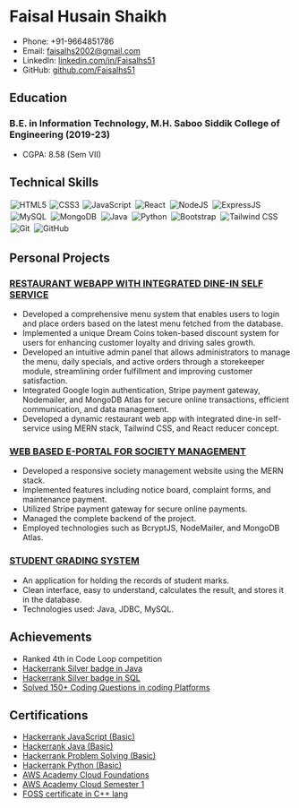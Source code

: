 # Faisal Husain Shaikh
- Phone: +91-9664851786
- Email: faisalhs2002@gmail.com
- LinkedIn: [linkedin.com/in/Faisalhs51](https://linkedin.com/in/Faisalhs51)
- GitHub: [github.com/Faisalhs51](https://github.com/Faisalhs51)

## Education
### B.E. in Information Technology, M.H. Saboo Siddik College of Engineering (2019-23)
  - CGPA: 8.58 (Sem VII)

## Technical Skills

<img alt="HTML5" src="https://img.shields.io/static/v1?style=for-the-badge&message=HTML5&color=E34F26&logo=HTML5&logoColor=FFFFFF&label=" style="margin:2px;"/>
<img alt="CSS3" src="https://img.shields.io/badge/css3%20-%231572B6.svg?&style=for-the-badge&logo=css3&logoColor=white" />
<img alt="JavaScript" src="https://img.shields.io/badge/javascript%20-%23323330.svg?&style=for-the-badge&logo=javascript&logoColor=%23F7DF1E" style="margin:2px;"/>
<img alt="React" src="https://img.shields.io/badge/react%20-%2320232a.svg?&style=for-the-badge&logo=react&logoColor=%2361DAFB" style="margin:2px;"/>
<img alt="NodeJS" src="https://img.shields.io/badge/node.js%20-%2343853D.svg?&style=for-the-badge&logo=node.js&logoColor=white" style="margin:2px;"/>
<img alt="ExpressJS" src="https://img.shields.io/badge/express.js-%23404d59.svg?style=for-the-badge&logo=express&logoColor=%2361DAFB" style="margin:2px;" />
<img alt="MySQL" src="https://img.shields.io/badge/mysql-%2300f.svg?style=for-the-badge&logo=mysql&logoColor=white" style="margin:2px;"/>
<img alt="MongoDB" src="https://img.shields.io/badge/MongoDB-%234ea94b.svg?style=for-the-badge&logo=mongodb&logoColor=white" style="margin:2px;"/>
<img alt="Java" src="https://img.shields.io/badge/java-%23ED8B00.svg?style=for-the-badge&logo=openjdk&logoColor=white" style="margin:2px;"/>
<img alt="Python" src="https://img.shields.io/badge/python-3670A0?style=for-the-badge&logo=python&logoColor=ffdd54" style="margin:2px;"/>
<img alt="Bootstrap" src="https://img.shields.io/badge/bootstrap%20-%23563D7C.svg?&style=for-the-badge&logo=bootstrap&logoColor=white" style="margin:2px;"/>
<img alt="Tailwind CSS" src="https://img.shields.io/static/v1?style=for-the-badge&message=Tailwind+CSS&color=222222&logo=Tailwind+CSS&logoColor=06B6D4&label=" style="margin:2px;"/>
<img alt="Git" src="https://img.shields.io/badge/git%20-%23F05033.svg?&style=for-the-badge&logo=git&logoColor=white" style="margin:2px;"/>
<img alt="GitHub" src="https://img.shields.io/badge/github%20-%23121011.svg?&style=for-the-badge&logo=github&logoColor=white" style="margin:2px;"/>


## Personal Projects

### **[RESTAURANT WEBAPP WITH INTEGRATED DINE-IN SELF SERVICE](https://hotelmannat.vercel.app/user/17)**
  - Developed a comprehensive menu system that enables users to login and place orders based on the latest menu fetched from the database.
  - Implemented a unique Dream Coins token-based discount system for users for enhancing customer loyalty and driving sales growth.
  - Developed an intuitive admin panel that allows administrators to manage the menu, daily specials, and active orders through a storekeeper module, streamlining order fulfillment and improving customer satisfaction.
  - Integrated Google login authentication, Stripe payment gateway, Nodemailer, and MongoDB Atlas for secure online transactions, efficient communication, and data management.
  - Developed a dynamic restaurant web app with integrated dine-in self-service using MERN stack, Tailwind CSS, and React reducer concept.

### **[WEB BASED E-PORTAL FOR SOCIETY MANAGEMENT](https://society-e-portal.netlify.app)**
  - Developed a responsive society management website using the MERN stack.
  - Implemented features including notice board, complaint forms, and maintenance payment.
  - Utilized Stripe payment gateway for secure online payments.
  - Managed the complete backend of the project.
  - Employed technologies such as BcryptJS, NodeMailer, and MongoDB Atlas.

### **[STUDENT GRADING SYSTEM](https://github.com/Faisalhs51/Student-Grading-System)**
  - An application for holding the records of student marks.
  - Clean interface, easy to understand, calculates the result, and stores it in the database.
  - Technologies used: Java, JDBC, MySQL.


## Achievements

- Ranked 4th in Code Loop competition
- [Hackerrank Silver badge in Java](https://www.hackerrank.com/faisalhs2002)
- [Hackerrank Silver badge in SQL](https://www.hackerrank.com/faisalhs2002)
- [Solved 150+ Coding Questions in coding Platforms](https://docs.google.com/document/d/1P0e2wVLVwsjcpnvDubBgdnUoj9dwo3i57NP3Ug5B0kw/edit?usp=sharing)

## Certifications

- [Hackerrank JavaScript (Basic)](https://www.hackerrank.com/certificates/5e809a042268)
- [Hackerrank Java (Basic)](https://www.hackerrank.com/certificates/93ffc9df4e65)
- [Hackerrank Problem Solving (Basic)](https://www.hackerrank.com/certificates/e1acb770d6bd)
- [Hackerrank Python (Basic)](https://www.hackerrank.com/certificates/0d756d77db5b)
- [AWS Academy Cloud Foundations](https://www.credly.com/badges/6f56804c-0ea9-476c-a01f-938a366ef236/public_url)
- [AWS Academy Cloud Semester 1](https://www.credly.com/badges/ca907656-5772-4372-bb7e-f2d3687f4776/public_url)
- [FOSS certificate in C++ lang](https://drive.google.com/file/d/1UJBU5AI7AKscfwCs0rjDE8CgD1teSD2_/view?usp=sharing)
